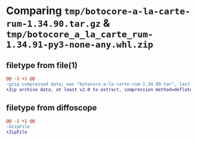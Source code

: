 # Comparing `tmp/botocore-a-la-carte-rum-1.34.90.tar.gz` & `tmp/botocore_a_la_carte_rum-1.34.91-py3-none-any.whl.zip`

## filetype from file(1)

```diff
@@ -1 +1 @@
-gzip compressed data, was "botocore-a-la-carte-rum-1.34.90.tar", last modified: Wed Apr 24 01:02:29 2024, max compression
+Zip archive data, at least v2.0 to extract, compression method=deflate
```

## filetype from diffoscope

```diff
@@ -1 +1 @@
-GzipFile
+ZipFile
```

